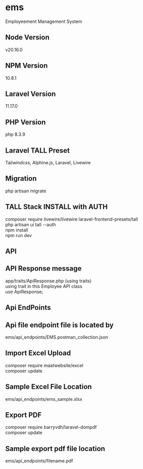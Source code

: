 # ems
Employeement Management System

## Node Version
v20.16.0
## NPM Version
10.8.1
## Laravel Version
11.17.0
## PHP Version
php 8.3.9
## Laravel TALL Preset
Tailwindcss,
Alphine.js,
Laravel,
Livewire
## Migration ##

php artisan migrate

## TALL Stack INSTALL with AUTH
composer require livewire/livewire laravel-frontend-presets/tall
<br>
php artisan ui tall --auth
<br>
npm install
<br>
npm run dev
## API
## API Response message
app/traits/ApiResponse.php (using traits)
<br>
using trait in this Employee API class
<br>
  use ApiResponse;
## Api EndPoints

## Api file endpoint file is located by 

ems/api_endpoints/EMS.postman_collection.json
## Import Excel Upload

composer require maatwebsite/excel
<br>
composer update
<br>

## Sample Excel File Location
ems/api_endpoints/ems_sample.xlsx

##  Export PDF

composer require barryvdh/laravel-dompdf
<br>
composer update
<br>

## Sample export pdf file location
ems/api_endpoints/filename.pdf

